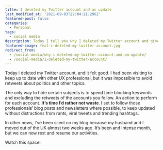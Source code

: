 ```yaml
---
title: I deleted my Twitter account and an update
last_modified_at: '2021-09-03T22:04:21.296Z'
featured-post: false
categories:
  - Personal
tags:
  - social media
description: Today I tell you why I deleted my Twitter account and give you an update on why I've been silent on my blog lately.
featured-image: feat-i-deleted-my-twitter-account.jpg
redirect_from:
  - /social-media/why-i-deleted-my-twitter-account-and-an-update/
  - /social-media/i-deleted-my-twitter-account/
---
```

<p class="lead">Today I deleted my Twitter account, and it felt good. I had been visiting to keep up to date with other UX professional, but it was impossible to avoid retweets about politics and other topics.</p>

<!--more-->

The only way to hide certain subjects is to spend time blocking keywords and excluding the retweets of the accounts you follow. An action to perform for each account. **It’s time I’d rather not waste**. I set to follow those professionals’ blog posts and newsletters where possible, to keep updated without distractions from rants, viral tweets and trending hashtags.

In other news, I’ve been silent on my blog because my husband and I moved out of the UK almost two weeks ago. It’s been and intense month, but we can now rest and resume our activities.

<p class="detached">Watch this space.</p>

<!-- <small>Photo by [Chris J. Davis](https://unsplash.com/@chrisjdavis){:target="_blank" rel="noopener"} on Unsplash</small> -->
